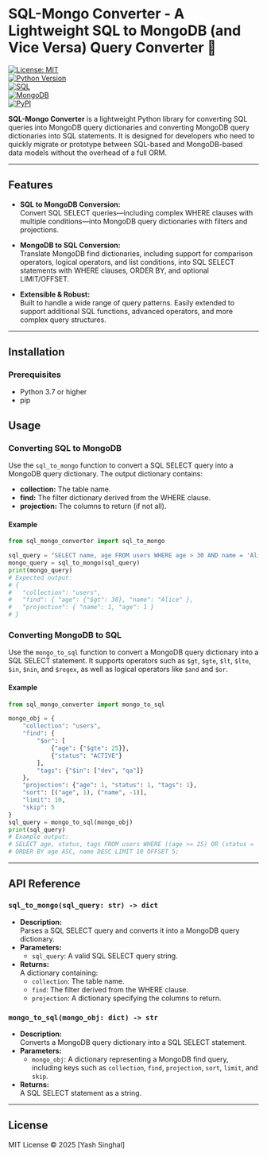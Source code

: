 # SQL-Mongo Converter - A Lightweight SQL to MongoDB (and Vice Versa) Query Converter 🍃

[![License: MIT](https://img.shields.io/badge/License-MIT-yellow.svg?style=flat&logo=opensource)](LICENSE)  
[![Python Version](https://img.shields.io/badge/Python-%3E=3.7-brightgreen.svg?style=flat&logo=python)](https://www.python.org/)  
[![SQL](https://img.shields.io/badge/SQL-%23E34F26.svg?style=flat&logo=postgresql)](https://www.postgresql.org/)  
[![MongoDB](https://img.shields.io/badge/MongoDB-%23471240.svg?style=flat&logo=mongodb)](https://www.mongodb.com/)  
[![PyPI](https://img.shields.io/pypi/v/sql-mongo-converter.svg?style=flat&logo=pypi)](https://pypi.org/project/sql-mongo-converter/)

**SQL-Mongo Converter** is a lightweight Python library for converting SQL queries into MongoDB query dictionaries and converting MongoDB query dictionaries into SQL statements. It is designed for developers who need to quickly migrate or prototype between SQL-based and MongoDB-based data models without the overhead of a full ORM.

---

## Features

- **SQL to MongoDB Conversion:**  
  Convert SQL SELECT queries—including complex WHERE clauses with multiple conditions—into MongoDB query dictionaries with filters and projections.

- **MongoDB to SQL Conversion:**  
  Translate MongoDB find dictionaries, including support for comparison operators, logical operators, and list conditions, into SQL SELECT statements with WHERE clauses, ORDER BY, and optional LIMIT/OFFSET.

- **Extensible & Robust:**  
  Built to handle a wide range of query patterns. Easily extended to support additional SQL functions, advanced operators, and more complex query structures.

---

## Installation

### Prerequisites

- Python 3.7 or higher
- pip

## Usage

### Converting SQL to MongoDB

Use the `sql_to_mongo` function to convert a SQL SELECT query into a MongoDB query dictionary. The output dictionary contains:
- **collection:** The table name.
- **find:** The filter dictionary derived from the WHERE clause.
- **projection:** The columns to return (if not all).

#### Example

```python
from sql_mongo_converter import sql_to_mongo

sql_query = "SELECT name, age FROM users WHERE age > 30 AND name = 'Alice';"
mongo_query = sql_to_mongo(sql_query)
print(mongo_query)
# Expected output:
# {
#   "collection": "users",
#   "find": { "age": {"$gt": 30}, "name": "Alice" },
#   "projection": { "name": 1, "age": 1 }
# }
```

### Converting MongoDB to SQL

Use the `mongo_to_sql` function to convert a MongoDB query dictionary into a SQL SELECT statement. It supports operators such as `$gt`, `$gte`, `$lt`, `$lte`, `$in`, `$nin`, and `$regex`, as well as logical operators like `$and` and `$or`.

#### Example

```python
from sql_mongo_converter import mongo_to_sql

mongo_obj = {
    "collection": "users",
    "find": {
        "$or": [
            {"age": {"$gte": 25}},
            {"status": "ACTIVE"}
        ],
        "tags": {"$in": ["dev", "qa"]}
    },
    "projection": {"age": 1, "status": 1, "tags": 1},
    "sort": [("age", 1), ("name", -1)],
    "limit": 10,
    "skip": 5
}
sql_query = mongo_to_sql(mongo_obj)
print(sql_query)
# Example output:
# SELECT age, status, tags FROM users WHERE ((age >= 25) OR (status = 'ACTIVE')) AND (tags IN ('dev', 'qa'))
# ORDER BY age ASC, name DESC LIMIT 10 OFFSET 5;
```

---

## API Reference

### `sql_to_mongo(sql_query: str) -> dict`
- **Description:**  
  Parses a SQL SELECT query and converts it into a MongoDB query dictionary.
- **Parameters:**  
  - `sql_query`: A valid SQL SELECT query string.
- **Returns:**  
  A dictionary containing:
  - `collection`: The table name.
  - `find`: The filter derived from the WHERE clause.
  - `projection`: A dictionary specifying the columns to return.

### `mongo_to_sql(mongo_obj: dict) -> str`
- **Description:**  
  Converts a MongoDB query dictionary into a SQL SELECT statement.
- **Parameters:**  
  - `mongo_obj`: A dictionary representing a MongoDB find query, including keys such as `collection`, `find`, `projection`, `sort`, `limit`, and `skip`.
- **Returns:**  
  A SQL SELECT statement as a string.

---

## License

MIT License © 2025 [Yash Singhal]



